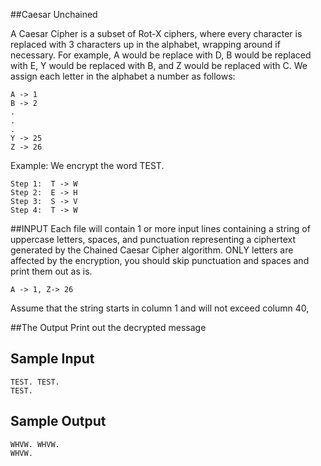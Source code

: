 <!-- RATING: EASY -->
<!-- NAME: CAESAR UNCHAINED EASY -->
##Caesar Unchained

A Caesar Cipher is a subset of Rot-X ciphers, where every character is replaced with 3 characters up in the alphabet, wrapping around if necessary.
For example, A would be replace with D, B would be replaced with E, Y would be replaced with B, and Z would be replaced with C.
We assign each letter in the alphabet a number as follows:

	A -> 1
	B -> 2
	.
	.
	.
	Y -> 25
	Z -> 26 


Example: We encrypt the word TEST.

	Step 1:  T -> W 
	Step 2:  E -> H
	Step 3:  S -> V
	Step 4:  T -> W


##INPUT
Each file will contain 1 or more input lines containing a string of uppercase letters, spaces, and punctuation representing a ciphertext generated by the Chained Caesar Cipher algorithm.
ONLY letters are affected by the encryption, you should skip punctuation and spaces and print them out as is.  

	A -> 1, Z-> 26

Assume that the string starts in column 1 and will not exceed column 40,

##The Output
Print out the decrypted message

## Sample Input

	TEST. TEST.
	TEST.

## Sample Output

	WHVW. WHVW.
	WHVW.
